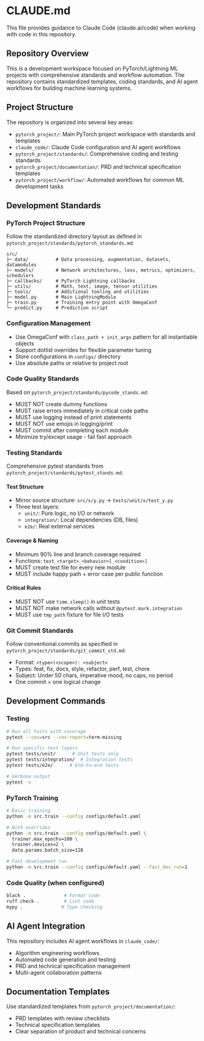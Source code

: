 # CLAUDE.md

This file provides guidance to Claude Code (claude.ai/code) when working with code in this repository.

## Repository Overview

This is a development workspace focused on PyTorch/Lightning ML projects with comprehensive standards and workflow automation. The repository contains standardized templates, coding standards, and AI agent workflows for building machine learning systems.

## Project Structure

The repository is organized into several key areas:

- `pytorch_project/`: Main PyTorch project workspace with standards and templates
- `claude_code/`: Claude Code configuration and AI agent workflows
- `pytorch_project/standards/`: Comprehensive coding and testing standards
- `pytorch_project/documentation/`: PRD and technical specification templates
- `pytorch_project/workflow/`: Automated workflows for common ML development tasks

## Development Standards

### PyTorch Project Structure
Follow the standardized directory layout as defined in `pytorch_project/standards/pytorch_standards.md`:

```
src/
├─ data/          # Data processing, augmentation, datasets, datamodules
├─ models/        # Network architectures, loss, metrics, optimizers, schedulers
├─ callbacks/     # PyTorch Lightning callbacks
├─ utils/         # Math, text, image, tensor utilities
├─ tools/         # Additional tooling and utilities
├─ model.py       # Main LightningModule
├─ train.py       # Training entry point with OmegaConf
└─ predict.py     # Prediction script
```

### Configuration Management
- Use OmegaConf with `class_path + init_args` pattern for all instantiable objects
- Support dotlist overrides for flexible parameter tuning
- Store configurations in `configs/` directory
- Use absolute paths or relative to project root

### Code Quality Standards
Based on `pytorch_project/standards/pycode_stands.md`:
- MUST NOT create dummy functions
- MUST raise errors immediately in critical code paths
- MUST use logging instead of print statements
- MUST NOT use emojis in logging/print
- MUST commit after completing each module
- Minimize try/except usage - fail fast approach

### Testing Standards
Comprehensive pytest standards from `pytorch_project/standards/pytest_stands.md`:

#### Test Structure
- Mirror source structure: `src/x/y.py` → `tests/unit/x/test_y.py`
- Three test layers:
  - `unit/`: Pure logic, no I/O or network
  - `integration/`: Local dependencies (DB, files)
  - `e2e/`: Real external services

#### Coverage & Naming
- Minimum 90% line and branch coverage required
- Functions: `test_<target>_<behavior>[_<condition>]`
- MUST create test file for every new module
- MUST include happy path + error case per public function

#### Critical Rules
- MUST NOT use `time.sleep()` in unit tests
- MUST NOT make network calls without `@pytest.mark.integration`
- MUST use `tmp_path` fixture for file I/O tests

### Git Commit Standards
Follow conventional commits as specified in `pytorch_project/standards/git_commit_std.md`:
- Format: `<type>(<scope>): <subject>`
- Types: feat, fix, docs, style, refactor, perf, test, chore
- Subject: Under 50 chars, imperative mood, no caps, no period
- One commit = one logical change

## Development Commands

### Testing
```bash
# Run all tests with coverage
pytest --cov=src --cov-report=term-missing

# Run specific test layers
pytest tests/unit/      # Unit tests only
pytest tests/integration/  # Integration tests
pytest tests/e2e/      # End-to-end tests

# Verbose output
pytest -v
```

### PyTorch Training
```bash
# Basic training
python -m src.train --config configs/default.yaml

# With overrides
python -m src.train --config configs/default.yaml \
  trainer.max_epochs=100 \
  trainer.devices=2 \
  data.params.batch_size=128

# Fast development run
python -m src.train --config configs/default.yaml --fast_dev_run=1
```

### Code Quality (when configured)
```bash
black .              # Format code
ruff check .         # Lint code  
mypy .              # Type checking
```

## AI Agent Integration

This repository includes AI agent workflows in `claude_code/`:
- Algorithm engineering workflows
- Automated code generation and testing
- PRD and technical specification management
- Multi-agent collaboration patterns

## Documentation Templates

Use standardized templates from `pytorch_project/documentation/`:
- PRD templates with review checklists
- Technical specification templates
- Clear separation of product and technical concerns